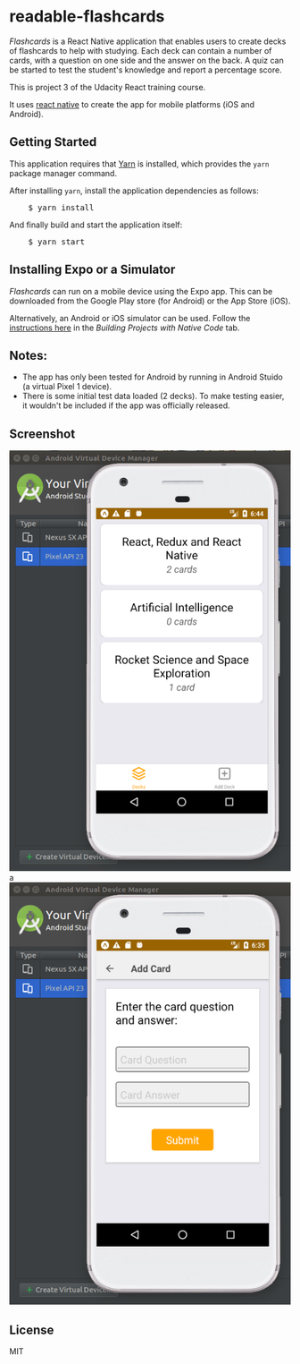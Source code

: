 # readable-flashcards

_Flashcards_ is a React Native application that enables users to create decks of
flashcards to help with studying. Each deck can contain a number of cards, with
a question on one side and the answer on the back. A quiz can be started to test
the student's knowledge and report a percentage score.

This is project 3 of the Udacity React training course.

It uses [react native](https://facebook.github.io/react-native/) to create the app
for mobile platforms (iOS and Android).


## Getting Started

This application requires that [Yarn](https://yarnpkg.com/) is installed, which provides
the `yarn` package manager command.

After installing `yarn`, install the application dependencies as follows:

<pre>
    $ yarn install
</pre>

And finally build and start the application itself:

<pre>
    $ yarn start
</pre>


## Installing Expo or a Simulator

_Flashcards_ can run on a mobile device using the Expo app. This can be downloaded
from the Google Play store (for Android) or the App Store (iOS).

Alternatively, an Android or iOS simulator can be used. Follow the
[instructions here](https://facebook.github.io/react-native/docs/getting-started.html)
in the _Building Projects with Native Code_ tab.

## Notes:
* The app has only been tested for Android by running in Android Stuido (a virtual Pixel 1
  device).
* There is some initial test data loaded (2 decks). To make testing easier, it wouldn't
  be included if the app was officially released.

## Screenshot

![Screenshot 1](./screenshot1.png?raw=true)a
![Screenshot 2](./screenshot2.png?raw=true)

## License

MIT

